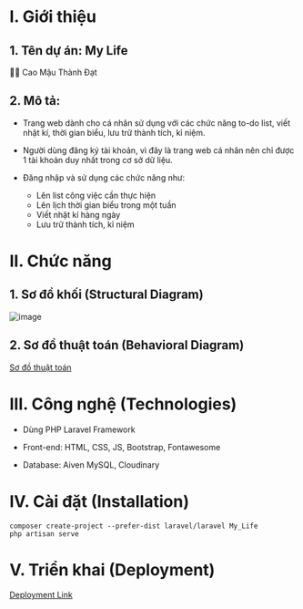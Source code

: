 # I. Giới thiệu

## 1. Tên dự án: My Life 

👨‍💻 Cao Mậu Thành Đạt

## 2. Mô tả:

- Trang web dành cho cá nhân sử dụng với các chức năng to-do list, viết nhật kí, thời gian biểu, lưu trữ thành tích, kỉ niệm.

- Người dùng đăng ký tài khoản, vì đây là trang web cá nhân nên chỉ được 1 tài khoản duy nhất trong cơ sở dữ liệu.

- Đăng nhập và sử dụng các chức năng như:
  + Lên list công việc cần thực hiện
  + Lên lịch thời gian biểu trong một tuần
  + Viết nhật kí hàng ngày
  + Lưu trữ thành tích, kỉ niệm

# II. Chức năng

## 1. Sơ đồ khối (Structural Diagram)

![image](https://github.com/user-attachments/assets/08ee0b6f-a547-427c-9dcf-2724e157bd48)

## 2. Sơ đồ thuật toán (Behavioral Diagram)

[Sơ đồ thuật toán](https://drive.google.com/drive/folders/1Z4Bi_6BKl7VcseFCi1AsHUSuxybk2j0i?usp=sharing)

# III. Công nghệ (Technologies)

- Dùng PHP Laravel Framework

- Front-end: HTML, CSS, JS, Bootstrap, Fontawesome

- Database: Aiven MySQL, Cloudinary 

# IV. Cài đặt (Installation)
```
composer create-project --prefer-dist laravel/laravel My_Life
php artisan serve
```

# V. Triển khai (Deployment)

[Deployment Link](https://mylife-production-d6b8.up.railway.app/)



